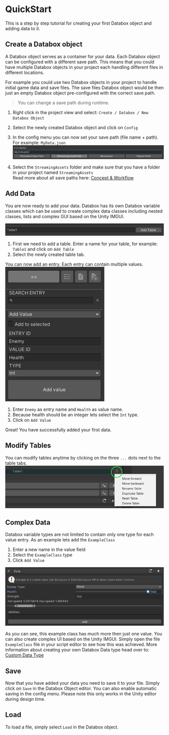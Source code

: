 # QuickStart

This is a step by step tutorial for creating your first Databox object and adding data to it.

## Create a Databox object
A Databox object serves as a container for your data. Each Databox object can be configured with a different save path. 
This means that you could have multiple Databox objects in your project each handling different files in different locations.

For example you could use two Databox objects in your project to handle initial game data and save files.
The save files Databox object would be then just an empty Databox object pre-configured with the correct save path.  
> You can change a save path during runtime.

1. Right click in the project view and select: `Create / Databox / New Databox Object`  
2. Select the newly created Databox object and click on `Config`  
3. In the config menu you can now set your save path (file name + path). 
For example: `MyData.json`  
![savepath](img/savepath.png)  
  
4. Select the `StreamingAssets` folder and make sure that you have a folder in your project named `StreamingAssets`  
Read more about all save paths here: [Concept & Workflow](/ConceptAndWorkflow.md)  

## Add Data
You are now ready to add your data.
Databox has its own Databox variable classes which can be used to create complex data classes including nested classes, lists and complex GUI based on the Unity IMGUI.

![addTable](img/addTable.png)  
1. First we need to add a table. Enter a name for your table, for example: `Table1` and click on `Add Table`  
2. Select the newly created table tab.  

You can now add an entry. Each entry can contain multiple values.  
![addEntry](img/addEntry.png)  
1. Enter `Enemy` as entry name and `Health` as value name.  
2. Because health should be an integer lets select the `Int` type.  
3. Click on `Add Value`  

Great! You have successfully added your first data.

## Modify Tables
You can modify tables anytime by clicking on the three `...` dots next to the table tabs.  
![modifyTable](img/modifyTables.png)  
  
  
## Complex Data
Databox variable types are not limited to contain only one type for each value entry.
As an example lets add the `ExampleClass`
1. Enter a new name in the value field
2. Select the `ExampleClass` type 
3. Click `Add Value`

![complexData](img/complexData.png)  
    
As you can see, this example class has much more then just one value. You can also create complex UI based on the Unity IMGUI.
Simply open the file `ExampleClass` file in your script editor to see how this was achieved.
More information about creating your own Databox Data type head over to:  
[Custom Data Type](https://doorfortyfour.github.io/DataboxDocumentation/#/CustomDataType)  
  

## Save
Now that you have added your data you need to save it to your file.
Simply click on `Save` in the Databox Object editor.
You can also enable automatic saving in the config menu. Please note this only works in the Unity editor during design time.

## Load 
To load a file, simply select `Load` in the Databox object.
